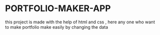 # PORTFOLIO-MAKER-APP
this project is made with the help of html and css , here any one who want to make portfolio make easily by changing the data
